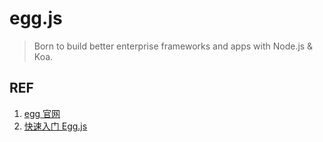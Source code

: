 # egg.js

> Born to build better enterprise frameworks and apps with Node.js & Koa.

## REF

1. [egg 官网][1]
1. [快速入门 Egg.js][2]

[1]: https://eggjs.org/zh-cn/ "egg - 为企业级框架和应用而生"
[2]: https://eggjs.org/zh-cn/intro/quickstart.html "快速入门"
